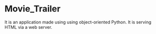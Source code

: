 # Movie_Trailer
 It is an application made using using object-oriented Python. It is serving HTML via a web server.
